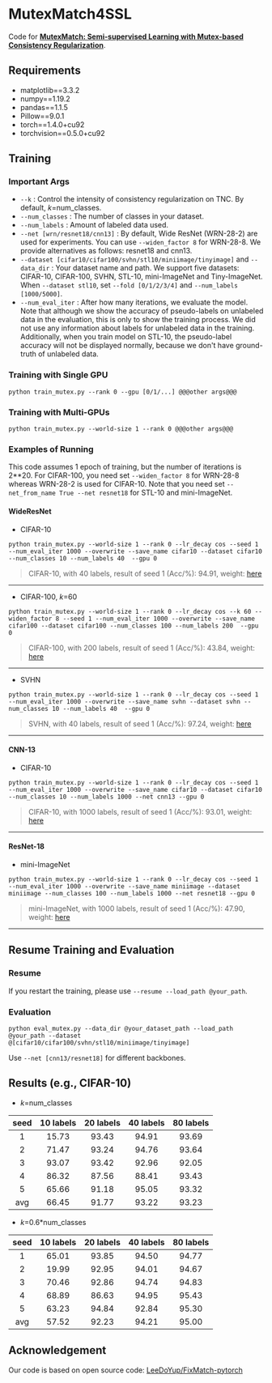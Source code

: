 # MutexMatch4SSL

Code for **[MutexMatch: Semi-supervised Learning with Mutex-based Consistency Regularization](https://arxiv.org/abs/2203.14316)**.

## Requirements
- matplotlib==3.3.2
- numpy==1.19.2
- pandas==1.1.5
- Pillow==9.0.1
- torch==1.4.0+cu92
- torchvision==0.5.0+cu92
## Training
### Important Args
- `--k` : Control the intensity of consistency regularization on TNC. By default, $k$=num_classes.
- `--num_classes` : The number of classes in your dataset.
- `--num_labels` : Amount of labeled data used.  
- `--net [wrn/resnet18/cnn13]` : By default, Wide ResNet (WRN-28-2) are used for experiments. You can use `--widen_factor 8` for WRN-28-8. We provide alternatives as follows: resnet18 and cnn13.
- `--dataset [cifar10/cifar100/svhn/stl10/miniimage/tinyimage]` and `--data_dir` : Your dataset name and path. We support five datasets: CIFAR-10, CIFAR-100, SVHN, STL-10, mini-ImageNet and Tiny-ImageNet. When `--dataset stl10`, set `--fold [0/1/2/3/4]` and `--num_labels [1000/5000]`.
- `--num_eval_iter` : After how many iterations, we evaluate the model. Note that although we show the accuracy of pseudo-labels on unlabeled data in the evaluation, this is only to show the training process. We did not use any information about labels for unlabeled data in the training. Additionally, when you train model on STL-10, the pseudo-label accuracy will not be displayed normally, because we don't have ground-truth of unlabeled data.
### Training with Single GPU

```
python train_mutex.py --rank 0 --gpu [0/1/...] @@@other args@@@
```
### Training with Multi-GPUs

```
python train_mutex.py --world-size 1 --rank 0 @@@other args@@@
```
### Examples of Running
This code assumes 1 epoch of training, but the number of iterations is 2\*\*20. For CIFAR-100, you need set `--widen_factor 8` for WRN-28-8 whereas WRN-28-2 is used for CIFAR-10.  Note that you need set `--net_from_name True --net resnet18` for STL-10 and mini-ImageNet. 

#### WideResNet
- CIFAR-10
```
python train_mutex.py --world-size 1 --rank 0 --lr_decay cos --seed 1 --num_eval_iter 1000 --overwrite --save_name cifar10 --dataset cifar10 --num_classes 10 --num_labels 40  --gpu 0
```

> CIFAR-10, with 40 labels, result of seed 1 (Acc/%): 94.91, weight: [here][cifar10]

***
- CIFAR-100, $k$=60
```
python train_mutex.py --world-size 1 --rank 0 --lr_decay cos --k 60 --widen_factor 8 --seed 1 --num_eval_iter 1000 --overwrite --save_name cifar100 --dataset cifar100 --num_classes 100 --num_labels 200  --gpu 0
```

> CIFAR-100, with 200 labels, result of seed 1 (Acc/%): 43.84, weight: [here][cifar100]

***
- SVHN
```
python train_mutex.py --world-size 1 --rank 0 --lr_decay cos --seed 1 --num_eval_iter 1000 --overwrite --save_name svhn --dataset svhn --num_classes 10 --num_labels 40  --gpu 0
```

> SVHN, with 40 labels, result of seed 1 (Acc/%): 97.24, weight: [here][2]

***
#### CNN-13
- CIFAR-10
```
python train_mutex.py --world-size 1 --rank 0 --lr_decay cos --seed 1 --num_eval_iter 1000 --overwrite --save_name cifar10 --dataset cifar10 --num_classes 10 --num_labels 1000 --net cnn13 --gpu 0
```
> CIFAR-10, with 1000 labels, result of seed 1 (Acc/%): 93.01, weight: [here][3]

***

#### ResNet-18
- mini-ImageNet
```
python train_mutex.py --world-size 1 --rank 0 --lr_decay cos --seed 1 --num_eval_iter 1000 --overwrite --save_name miniimage --dataset miniimage --num_classes 100 --num_labels 1000 --net resnet18 --gpu 0
```
> mini-ImageNet, with 1000 labels, result of seed 1 (Acc/%): 47.90, weight: [here][mini]

***
## Resume Training and Evaluation
### Resume
If you restart the training, please use `--resume --load_path @your_path`. 

### Evaluation
```
python eval_mutex.py --data_dir @your_dataset_path --load_path @your_path --dataset @[cifar10/cifar100/svhn/stl10/miniimage/tinyimage] 
```
Use `--net [cnn13/resnet18]` for different backbones.

## Results (e.g., CIFAR-10)
- $k$=num_classes

|seed | 10 labels | 20 labels| 40 labels|80 labels|
| :-----:| :-----:| :----: | :----: |:----: |
| 1| 15.73 | 93.43 |94.91 |93.69|
| 2| 71.47 | 93.24 |94.76 |93.64|
| 3| 93.07 | 93.42 |92.96 |92.05|
| 4| 86.32 | 87.56 |88.41 |93.43|
| 5| 65.66 |91.18 |95.05 |93.32|
|avg | 66.45 |91.77 |93.22 |93.23|

- $k$=0.6\*num_classes

|seed | 10 labels | 20 labels| 40 labels|80 labels|
| :-----:| :-----:| :----: | :----: |:----: |
| 1| 65.01 | 93.85 |94.50 |94.77|
| 2| 19.99 | 92.95 |94.01 |94.67|
| 3| 70.46 | 92.86 |94.74 |94.83|
| 4| 68.89   | 86.63 |94.95 |95.43|
| 5| 63.23 |94.84 |92.84 |95.30|
|avg | 57.52 |92.23 |94.21 |95.00|


## Acknowledgement
Our code is based on open source code: [LeeDoYup/FixMatch-pytorch][1]

[1]: https://github.com/LeeDoYup/FixMatch-pytorch
[2]: https://1drv.ms/u/s!Ao848hI985sshh1L1hbkwSWz7fdu?e=JnFxBB
[3]: https://1drv.ms/u/s!Ao848hI985sshhsvuQSFJ-pu1gRv?e=od6PnI
[cifar10]: https://1drv.ms/u/s!Ao848hI985sshhl8PY0R-xZ-leSu?e=4MPVya
[mini]: https://1drv.ms/u/s!Ao848hI985sshh_x8vW7gACP4SRK?e=iuiici
[cifar100]: https://1drv.ms/u/s!Ao848hI985sshiHv6ghquy7ApJ-_?e=gGOXfh
[a]: https://arxiv.org/abs/2203.14316
